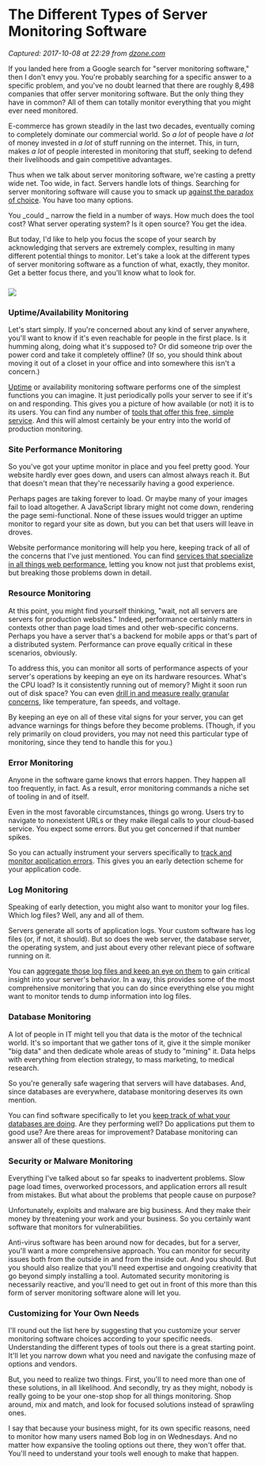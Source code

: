 # The Different Types of Server Monitoring Software

_Captured: 2017-10-08 at 22:29 from [dzone.com](https://dzone.com/articles/the-different-types-of-server-monitoring-software?edition=329537&utm_source=Daily%20Digest&utm_medium=email&utm_campaign=Daily%20Digest%202017-10-08)_

If you landed here from a Google search for "server monitoring software," then I don't envy you. You're probably searching for a specific answer to a specific problem, and you've no doubt learned that there are roughly 8,498 companies that offer server monitoring software. But the only thing they have in common? All of them can totally monitor everything that you might ever need monitored.

E-commerce has grown steadily in the last two decades, eventually coming to completely dominate our commercial world. So _a lot_ of people have _a lot_ of money invested in _a lot_ of stuff running on the internet. This, in turn, makes _a lot_ of people interested in monitoring that stuff, seeking to defend their livelihoods and gain competitive advantages.

Thus when we talk about server monitoring software, we're casting a pretty wide net. Too wide, in fact. Servers handle lots of things. Searching for server monitoring software will cause you to smack up [against the paradox of choice](https://en.wikipedia.org/wiki/The_Paradox_of_Choice). You have too many options.

You _could _ narrow the field in a number of ways. How much does the tool cost? What server operating system? Is it open source? You get the idea.

But today, I'd like to help you focus the scope of your search by acknowledging that servers are extremely complex, resulting in many different potential things to monitor. Let's take a look at the different types of server monitoring software as a function of what, exactly, they monitor. Get a better focus there, and you'll know what to look for.

### ![](http://blog.scalyr.com/wp-content/uploads/2017/09/iStock-806867250.png)

### Uptime/Availability Monitoring

Let's start simply. If you're concerned about any kind of server anywhere, you'll want to know if it's even reachable for people in the first place. Is it humming along, doing what it's supposed to? Or did someone trip over the power cord and take it completely offline? (If so, you should think about moving it out of a closet in your office and into somewhere this isn't a concern.)

[Uptime](https://en.wikipedia.org/wiki/Uptime) or availability monitoring software performs one of the simplest functions you can imagine. It just periodically polls your server to see if it's on and responding. This gives you a picture of how available (or not) it is to its users. You can find any number of [tools that offer this free, simple service](https://uptimerobot.com/). And this will almost certainly be your entry into the world of production monitoring.

### Site Performance Monitoring

So you've got your uptime monitor in place and you feel pretty good. Your website hardly ever goes down, and users can almost always reach it. But that doesn't mean that they're necessarily having a good experience.

Perhaps pages are taking forever to load. Or maybe many of your images fail to load altogether. A JavaScript library might not come down, rendering the page semi-functional. None of these issues would trigger an uptime monitor to regard your site as down, but you can bet that users will leave in droves.

Website performance monitoring will help you here, keeping track of all of the concerns that I've just mentioned. You can find [services that specialize in all things web performance](https://gtmetrix.com), letting you know not just that problems exist, but breaking those problems down in detail.

### Resource Monitoring

At this point, you might find yourself thinking, "wait, not all servers are servers for production websites." Indeed, performance certainly matters in contexts other than page load times and other web-specific concerns. Perhaps you have a server that's a backend for mobile apps or that's part of a distributed system. Performance can prove equally critical in these scenarios, obviously.

To address this, you can monitor all sorts of performance aspects of your server's operations by keeping an eye on its hardware resources. What's the CPU load? Is it consistently running out of memory? Might it soon run out of disk space? You can even [drill in and measure really granular concerns](http://openhardwaremonitor.org/), like temperature, fan speeds, and voltage.

By keeping an eye on all of these vital signs for your server, you can get advance warnings for things before they become problems. (Though, if you rely primarily on cloud providers, you may not need this particular type of monitoring, since they tend to handle this for you.)

### Error Monitoring

Anyone in the software game knows that errors happen. They happen all too frequently, in fact. As a result, error monitoring commands a niche set of tooling in and of itself.

Even in the most favorable circumstances, things go wrong. Users try to navigate to nonexistent URLs or they make illegal calls to your cloud-based service. You expect some errors. But you get concerned if that number spikes.

So you can actually instrument your servers specifically to [track and monitor application errors](https://airbrake.io/). This gives you an early detection scheme for your application code.

### Log Monitoring

Speaking of early detection, you might also want to monitor your log files. Which log files? Well, any and all of them.

Servers generate all sorts of application logs. Your custom software has log files (or, if not, it should). But so does the web server, the database server, the operating system, and just about every other relevant piece of software running on it.

You can [aggregate those log files and keep an eye on them](https://www.scalyr.com/product) to gain critical insight into your server's behavior. In a way, this provides some of the most comprehensive monitoring that you can do since everything else you might want to monitor tends to dump information into log files.

### Database Monitoring

A lot of people in IT might tell you that data is the motor of the technical world. It's so important that we gather tons of it, give it the simple moniker "big data" and then dedicate whole areas of study to "mining" it. Data helps with everything from election strategy, to mass marketing, to medical research.

So you're generally safe wagering that servers will have databases. And, since databases are everywhere, database monitoring deserves its own mention.

You can find software specifically to let you [keep track of what your databases are doing](http://go.solarwinds.com/dpa/en/database-performance-general). Are they performing well? Do applications put them to good use? Are there areas for improvement? Database monitoring can answer all of these questions.

### Security or Malware Monitoring

Everything I've talked about so far speaks to inadvertent problems. Slow page load times, overworked processors, and application errors all result from mistakes. But what about the problems that people cause on purpose?

Unfortunately, exploits and malware are big business. And they make their money by threatening your work and your business. So you certainly want software that monitors for vulnerabilities.

Anti-virus software has been around now for decades, but for a server, you'll want a more comprehensive approach. You can monitor for security issues both from the outside in and from the inside out. And you should. But you should also realize that you'll need expertise and ongoing creativity that go beyond simply installing a tool. Automated security monitoring is necessarily reactive, and you'll need to get out in front of this more than this form of server monitoring software alone will let you.

### Customizing for Your Own Needs

I'll round out the list here by suggesting that you customize your server monitoring software choices according to your specific needs. Understanding the different types of tools out there is a great starting point. It'll let you narrow down what you need and navigate the confusing maze of options and vendors.

But, you need to realize two things. First, you'll to need more than one of these solutions, in all likelihood. And secondly, try as they might, nobody is really going to be your one-stop shop for all things monitoring. Shop around, mix and match, and look for focused solutions instead of sprawling ones.

I say that because your business might, for its own specific reasons, need to monitor how many users named Bob log in on Wednesdays. And no matter how expansive the tooling options out there, they won't offer that. You'll need to understand your tools well enough to make that happen.
